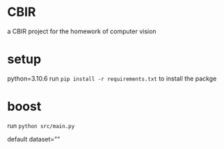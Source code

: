 # CBIR
a CBIR project for the homework of computer vision 

# setup
python=3.10.6
run `pip install -r requirements.txt` to install the packge

# boost
run `python src/main.py`

default dataset=""



